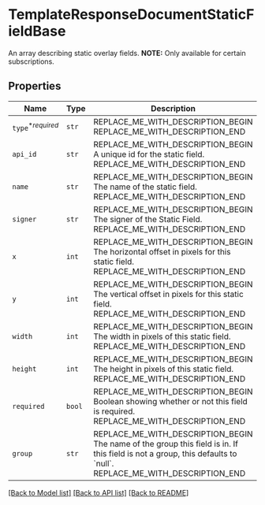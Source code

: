# TemplateResponseDocumentStaticFieldBase

An array describing static overlay fields. **NOTE:** Only available for certain subscriptions.

## Properties
Name | Type | Description | Notes
------------ | ------------- | ------------- | -------------
| `type`<sup>*_required_</sup> | ```str``` | REPLACE_ME_WITH_DESCRIPTION_BEGIN  REPLACE_ME_WITH_DESCRIPTION_END |  |
| `api_id` | ```str``` | REPLACE_ME_WITH_DESCRIPTION_BEGIN A unique id for the static field. REPLACE_ME_WITH_DESCRIPTION_END |  |
| `name` | ```str``` | REPLACE_ME_WITH_DESCRIPTION_BEGIN The name of the static field. REPLACE_ME_WITH_DESCRIPTION_END |  |
| `signer` | ```str``` | REPLACE_ME_WITH_DESCRIPTION_BEGIN The signer of the Static Field. REPLACE_ME_WITH_DESCRIPTION_END |  [default to 'me_now'] |
| `x` | ```int``` | REPLACE_ME_WITH_DESCRIPTION_BEGIN The horizontal offset in pixels for this static field. REPLACE_ME_WITH_DESCRIPTION_END |  |
| `y` | ```int``` | REPLACE_ME_WITH_DESCRIPTION_BEGIN The vertical offset in pixels for this static field. REPLACE_ME_WITH_DESCRIPTION_END |  |
| `width` | ```int``` | REPLACE_ME_WITH_DESCRIPTION_BEGIN The width in pixels of this static field. REPLACE_ME_WITH_DESCRIPTION_END |  |
| `height` | ```int``` | REPLACE_ME_WITH_DESCRIPTION_BEGIN The height in pixels of this static field. REPLACE_ME_WITH_DESCRIPTION_END |  |
| `required` | ```bool``` | REPLACE_ME_WITH_DESCRIPTION_BEGIN Boolean showing whether or not this field is required. REPLACE_ME_WITH_DESCRIPTION_END |  |
| `group` | ```str``` | REPLACE_ME_WITH_DESCRIPTION_BEGIN The name of the group this field is in. If this field is not a group, this defaults to &#x60;null&#x60;. REPLACE_ME_WITH_DESCRIPTION_END |  |

[[Back to Model list]](../README.md#documentation-for-models) [[Back to API list]](../README.md#documentation-for-api-endpoints) [[Back to README]](../README.md)

